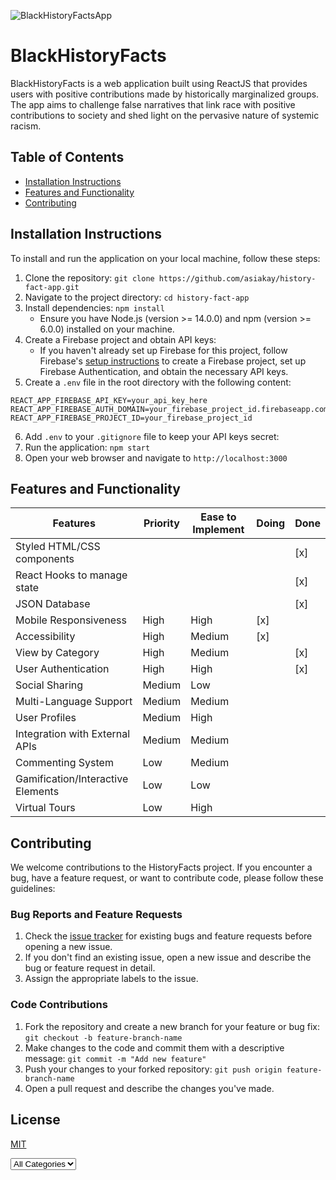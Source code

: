 ![BlackHistoryFactsApp](https://user-images.githubusercontent.com/66960776/236667844-10563ac1-41c4-44b1-bbb7-5260f80b54af.jpg)

# BlackHistoryFacts

BlackHistoryFacts is a web application built using ReactJS that provides users with positive contributions made by historically marginalized groups. The app aims to challenge false narratives that link race with positive contributions to society and shed light on the pervasive nature of systemic racism.

## Table of Contents

- [Installation Instructions](#installation-instructions)
- [Features and Functionality](#features-and-functionality)
- [Contributing](#contributing)

## Installation Instructions

To install and run the application on your local machine, follow these steps:

1. Clone the repository: `git clone https://github.com/asiakay/history-fact-app.git`
2. Navigate to the project directory: `cd history-fact-app`
3. Install dependencies: `npm install`
   - Ensure you have Node.js (version >= 14.0.0) and npm (version >= 6.0.0) installed on your machine.
4. Create a Firebase project and obtain API keys:
   - If you haven't already set up Firebase for this project, follow Firebase's [setup instructions](https://firebase.google.com/docs/web/setup) to create a Firebase project, set up Firebase Authentication, and obtain the necessary API keys.
5. Create a `.env` file in the root directory with the following content:

```
REACT_APP_FIREBASE_API_KEY=your_api_key_here
REACT_APP_FIREBASE_AUTH_DOMAIN=your_firebase_project_id.firebaseapp.com
REACT_APP_FIREBASE_PROJECT_ID=your_firebase_project_id
```

6. Add `.env` to your `.gitignore` file to keep your API keys secret:
7. Run the application: `npm start`
8. Open your web browser and navigate to `http://localhost:3000`

## Features and Functionality

| Features                          | Priority | Ease to Implement | Doing | Done |
| --------------------------------- | -------- | ----------------- | ----- | ---- |
| Styled HTML/CSS components        |          |                   |       | [x]  |
| React Hooks to manage state       |          |                   |       | [x]  |
| JSON Database                     |          |                   |       | [x]  |
| Mobile Responsiveness             | High     | High              | [x]   |      |
| Accessibility                     | High     | Medium            | [x]   |      |
| View by Category                  | High     | Medium            |       | [x]  |
| User Authentication               | High     | High              |       | [x]  |
| Social Sharing                    | Medium   | Low               |       |      |
| Multi-Language Support            | Medium   | Medium            |       |      |
| User Profiles                     | Medium   | High              |       |      |
| Integration with External APIs    | Medium   | Medium            |       |      |
| Commenting System                 | Low      | Medium            |       |      |
| Gamification/Interactive Elements | Low      | Low               |       |      |
| Virtual Tours                     | Low      | High              |       |      |

## Contributing

We welcome contributions to the HistoryFacts project. If you encounter a bug, have a feature request, or want to contribute code, please follow these guidelines:

### Bug Reports and Feature Requests

1. Check the [issue tracker](https://github.com/asiakay/history-fact-app/issues) for existing bugs and feature requests before opening a new issue.
2. If you don't find an existing issue, open a new issue and describe the bug or feature request in detail.
3. Assign the appropriate labels to the issue.

### Code Contributions

1. Fork the repository and create a new branch for your feature or bug fix: `git checkout -b feature-branch-name`
2. Make changes to the code and commit them with a descriptive message: `git commit -m "Add new feature"`
3. Push your changes to your forked repository: `git push origin feature-branch-name`
4. Open a pull request and describe the changes you've made.

## License

[MIT](https://github.com/asiakay/history-fact-app/blob/main/LICENSE)

 <select value={selectedCategory} onChange={handleCategoryChange}>
      <option value="">All Categories</option>
      {categories.map((category, index) => (
        <option key={index} value={category}>
          {category}
        </option>
      ))}
    </select>
